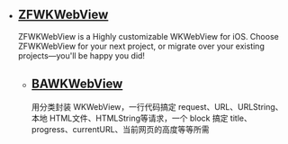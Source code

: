 

* ## [ZFWKWebView](https://github.com/ICU-Coders/ZFWKWebView)
  ZFWKWebView is a Highly customizable WKWebView for iOS. Choose ZFWKWebView for your next project, or migrate over your existing projects—you'll be happy you did!
  
  
  * ## [BAWKWebView](https://github.com/BAHome/BAWKWebView)
    用分类封装 WKWebView，一行代码搞定 request、URL、URLString、本地 HTML文件、HTMLString等请求，一个 block 搞定 title、progress、currentURL、当前网页的高度等等所需
